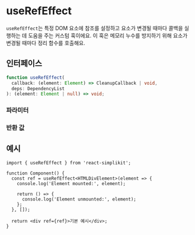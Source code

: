 # useRefEffect

`useRefEffect`는 특정 DOM 요소에 참조를 설정하고 요소가 변경될 때마다 콜백을 실행하는 데 도움을 주는 커스텀 훅이에요. 이 훅은 메모리 누수를 방지하기 위해 요소가 변경될 때마다 정리 함수를 호출해요.

## 인터페이스

```ts
function useRefEffect(
  callback: (element: Element) => CleanupCallback | void,
  deps: DependencyList
): (element: Element | null) => void;
```

### 파라미터

<Interface
  required
  name="callback"
  type="(element: Element) => CleanupCallback | void"
  description="요소가 설정될 때 실행되는 콜백 함수예요. 이 함수는 정리 함수를 반환할 수 있어요."
/>

<Interface
  required
  name="deps"
  type="DependencyList"
  description="콜백이 언제 다시 실행되어야 하는지 정의하는 의존성 배열이에요. <code>deps</code>가 변경될 때마다 <code>callback</code>이 다시 실행돼요."
/>

### 반환 값

<Interface
  name=""
  type="(element: Element | null) => void"
  description="요소를 설정하는 함수예요. 이 함수를 <code>ref</code> 속성에 전달하면, 요소가 변경될 때마다 <code>callback</code>이 호출돼요."
/>

## 예시

```tsx
import { useRefEffect } from 'react-simplikit';

function Component() {
  const ref = useRefEffect<HTMLDivElement>(element => {
    console.log('Element mounted:', element);

    return () => {
      console.log('Element unmounted:', element);
    };
  }, []);

  return <div ref={ref}>기본 예시</div>;
}
```
